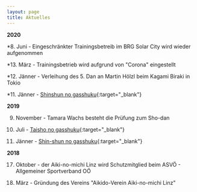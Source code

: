 ```yaml
---
layout: page
title: Aktuelles
---
```



<div class="container block" markdown="1">

**2020**

*8. Juni - Eingeschränkter Trainingsbetreib im BRG Solar City wird wieder aufgenommen

*13. März - Trainingsbetrieb wird aufgrund von "Corona" eingestellt

*12. Jänner - Verleihung des 5. Dan an Martin Hölzl beim Kagami Biraki in Tokio

*11. Jänner - [Shinshun no gasshuku](https://www.facebook.com/aikinomichilinz/photos/pcb.2469373419944097/2469359846612121/?type=3&theater){:target="_blank"}

**2019**

9. November - Tamara Wachs besteht die Prüfung zum Sho-dan

27. Juli - [Taisho no gasshuku](https://www.facebook.com/aikinomichilinz/photos/pcb.2324299254451515/2324293644452076/?type=3&theater){:target="_blank"}

12. Jänner - [Shin-shun no gasshuku](https://www.facebook.com/aikinomichilinz/photos/pcb.2202032180011557/2202025876678854/?type=3&theater){:target="_blank"}

**2018**

17. Oktober - der Aiki-no-michi Linz wird Schutzmitglied beim ASVÖ - Allgemeiner Sportverband OÖ

30. März - Gründung des Vereins "Aikido-Verein Aiki-no-michi Linz"

</div>
